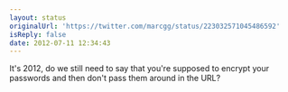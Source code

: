 ```yaml
---
layout: status
originalUrl: 'https://twitter.com/marcgg/status/223032571045486592'
isReply: false
date: 2012-07-11 12:34:43
---
```


It's 2012, do we still need to say that you're supposed to encrypt your passwords and then don't pass them around in the URL?
